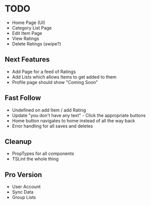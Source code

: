 # TODO

- Home Page (UI)
- Category List Page
- Edit Item Page
- View Ratings
- Delete Ratings (swipe?)

## Next Features

- Add Page for a feed of Ratings
- Add Lists which allows Items to get added to them
- Profile page should show "Coming Soon"

## Fast Follow

- Undefined on add Item / add Rating
- Update "you don't have any text" - Click the appropriate buttons
- Home button navigates to home instead of all the way back
- Error handling for all saves and deletes

## Cleanup

- PropTypes for all components
- TSLint the whole thing

## Pro Version

- User Account
- Sync Data
- Group Lists

